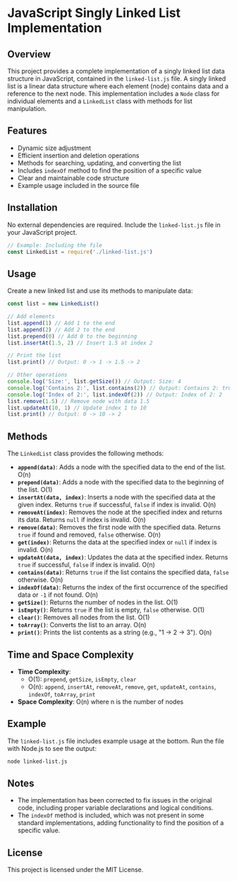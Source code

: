 # JavaScript Singly Linked List Implementation

## Overview

This project provides a complete implementation of a singly linked list data structure in JavaScript, contained in the `linked-list.js` file. A singly linked list is a linear data structure where each element (node) contains data and a reference to the next node. This implementation includes a `Node` class for individual elements and a `LinkedList` class with methods for list manipulation.

## Features

- Dynamic size adjustment
- Efficient insertion and deletion operations
- Methods for searching, updating, and converting the list
- Includes `indexOf` method to find the position of a specific value
- Clear and maintainable code structure
- Example usage included in the source file

## Installation

No external dependencies are required. Include the `linked-list.js` file in your JavaScript project.

```javascript
// Example: Including the file
const LinkedList = require('./linked-list.js')
```

## Usage

Create a new linked list and use its methods to manipulate data:

```javascript
const list = new LinkedList()

// Add elements
list.append(1) // Add 1 to the end
list.append(2) // Add 2 to the end
list.prepend(0) // Add 0 to the beginning
list.insertAt(1.5, 2) // Insert 1.5 at index 2

// Print the list
list.print() // Output: 0 -> 1 -> 1.5 -> 2

// Other operations
console.log('Size:', list.getSize()) // Output: Size: 4
console.log('Contains 2:', list.contains(2)) // Output: Contains 2: true
console.log('Index of 2:', list.indexOf(2)) // Output: Index of 2: 2
list.remove(1.5) // Remove node with data 1.5
list.updateAt(10, 1) // Update index 1 to 10
list.print() // Output: 0 -> 10 -> 2
```

## Methods

The `LinkedList` class provides the following methods:

- **`append(data)`**: Adds a node with the specified data to the end of the list. O(n)
- **`prepend(data)`**: Adds a node with the specified data to the beginning of the list. O(1)
- **`insertAt(data, index)`**: Inserts a node with the specified data at the given index. Returns `true` if successful, `false` if index is invalid. O(n)
- **`removeAt(index)`**: Removes the node at the specified index and returns its data. Returns `null` if index is invalid. O(n)
- **`remove(data)`**: Removes the first node with the specified data. Returns `true` if found and removed, `false` otherwise. O(n)
- **`get(index)`**: Returns the data at the specified index or `null` if index is invalid. O(n)
- **`updateAt(data, index)`**: Updates the data at the specified index. Returns `true` if successful, `false` if index is invalid. O(n)
- **`contains(data)`**: Returns `true` if the list contains the specified data, `false` otherwise. O(n)
- **`indexOf(data)`**: Returns the index of the first occurrence of the specified data or `-1` if not found. O(n)
- **`getSize()`**: Returns the number of nodes in the list. O(1)
- **`isEmpty()`**: Returns `true` if the list is empty, `false` otherwise. O(1)
- **`clear()`**: Removes all nodes from the list. O(1)
- **`toArray()`**: Converts the list to an array. O(n)
- **`print()`**: Prints the list contents as a string (e.g., "1 -> 2 -> 3"). O(n)

## Time and Space Complexity

- **Time Complexity**:
  - O(1): `prepend`, `getSize`, `isEmpty`, `clear`
  - O(n): `append`, `insertAt`, `removeAt`, `remove`, `get`, `updateAt`, `contains`, `indexOf`, `toArray`, `print`
- **Space Complexity**: O(n) where n is the number of nodes

## Example

The `linked-list.js` file includes example usage at the bottom. Run the file with Node.js to see the output:

```bash
node linked-list.js
```

## Notes

- The implementation has been corrected to fix issues in the original code, including proper variable declarations and logical conditions.
- The `indexOf` method is included, which was not present in some standard implementations, adding functionality to find the position of a specific value.

## License

This project is licensed under the MIT License.
